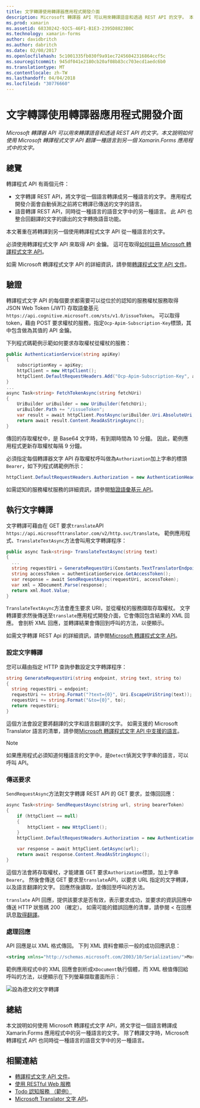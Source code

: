 ```yaml
---
title: 文字轉譯使用轉譯器應用程式開發介面
description: Microsoft 轉譯器 API 可以用來轉譯語音和透過 REST API 的文字。 本文說明如何使用 Microsoft 轉譯程式文字 API 翻譯一種語言到另一個 Xamarin.Forms 應用程式中的文字。
ms.prod: xamarin
ms.assetid: 68330242-92C5-46F1-B1E3-2395D8823B0C
ms.technology: xamarin-forms
author: davidbritch
ms.author: dabritch
ms.date: 02/08/2017
ms.openlocfilehash: 5c1001335fb030f9a91ec72456042316864ccf5c
ms.sourcegitcommit: 945df041e2180cb20af08b83cc703ecd1aedc6b0
ms.translationtype: MT
ms.contentlocale: zh-TW
ms.lasthandoff: 04/04/2018
ms.locfileid: "30776660"
---
```

# <a name="text-translation-using-the-translator-api"></a>文字轉譯使用轉譯器應用程式開發介面

_Microsoft 轉譯器 API 可以用來轉譯語音和透過 REST API 的文字。本文說明如何使用 Microsoft 轉譯程式文字 API 翻譯一種語言到另一個 Xamarin.Forms 應用程式中的文字。_

## <a name="overview"></a>總覽

轉譯程式 API 有兩個元件：

- 文字轉譯 REST API，將文字從一個語言轉譯成另一種語言的文字。 應用程式開發介面會自動偵測之前將它轉譯已傳送的文字的語言。
- 語音轉譯 REST API，同時從一種語言的語音文字中的另一種語言。 此 API 也整合回翻譯的文字的讀出的文字轉換語音功能。

本文著重在將轉譯到另一個使用轉譯程式文字 API 從一種語言的文字。

必須使用轉譯程式文字 API 來取得 API 金鑰。 這可在取得[如何註冊 Microsoft 轉譯程式文字 API](/azure/cognitive-services/translator/translator-text-how-to-signup/)。

如需 Microsoft 轉譯程式文字 API 的詳細資訊，請參閱[轉譯程式文字 API 文件](/azure/cognitive-services/translator/)。

## <a name="authentication"></a>驗證

轉譯程式文字 API 的每個要求都需要可以從位於的認知的服務權杖服務取得 JSON Web Token (JWT) 存取語彙基元`https://api.cognitive.microsoft.com/sts/v1.0/issueToken`。 可以取得 token，藉由 POST 要求權杖的服務，指定`Ocp-Apim-Subscription-Key`標頭，其中包含做為其值的 API 金鑰。

下列程式碼範例示範如何要求存取權杖從權杖的服務：

```csharp
public AuthenticationService(string apiKey)
{
    subscriptionKey = apiKey;
    httpClient = new HttpClient();
    httpClient.DefaultRequestHeaders.Add("Ocp-Apim-Subscription-Key", apiKey);
}
...
async Task<string> FetchTokenAsync(string fetchUri)
{
    UriBuilder uriBuilder = new UriBuilder(fetchUri);
    uriBuilder.Path += "/issueToken";
    var result = await httpClient.PostAsync(uriBuilder.Uri.AbsoluteUri, null);
    return await result.Content.ReadAsStringAsync();
}
```

傳回的存取權杖中，是 Base64 文字時，有到期時間為 10 分鐘。 因此，範例應用程式更新存取權杖每隔 9 分鐘。

必須指定每個轉譯器文字 API 存取權杖呼叫做為`Authorization`加上字串的標頭`Bearer`，如下列程式碼範例所示：

```csharp
httpClient.DefaultRequestHeaders.Authorization = new AuthenticationHeaderValue("Bearer", bearerToken);
```

如需認知的服務權杖服務的詳細資訊，請參閱[驗證語彙基元 API](http://docs.microsofttranslator.com/oauth-token.html)。

## <a name="performing-text-translation"></a>執行文字轉譯

文字轉譯可藉由在 GET 要求`translate`API `https://api.microsofttranslator.com/v2/http.svc/translate`。 範例應用程式、`TranslateTextAsync`方法會叫用文字轉譯程序：

```csharp
public async Task<string> TranslateTextAsync(string text)
{
  ...
  string requestUri = GenerateRequestUri(Constants.TextTranslatorEndpoint, text, "en", "de");
  string accessToken = authenticationService.GetAccessToken();
  var response = await SendRequestAsync(requestUri, accessToken);
  var xml = XDocument.Parse(response);
  return xml.Root.Value;
}
```

`TranslateTextAsync`方法會產生要求 URI，並從權杖的服務擷取存取權杖。 文字轉譯要求然後傳送至`translate`應用程式開發介面，它會傳回包含結果的 XML 回應。 會剖析 XML 回應，並轉譯結果會傳回到呼叫的方法，以便顯示。

如需文字轉譯 REST Api 的詳細資訊，請參閱[Microsoft 轉譯程式文字 API](http://docs.microsofttranslator.com/text-translate.html)。

### <a name="configuring-text-translation"></a>設定文字轉譯

您可以藉由指定 HTTP 查詢參數設定文字轉譯程序：

```csharp
string GenerateRequestUri(string endpoint, string text, string to)
{
  string requestUri = endpoint;
  requestUri += string.Format("?text={0}", Uri.EscapeUriString(text));
  requestUri += string.Format("&to={0}", to);
  return requestUri;
}
```

這個方法會設定要將翻譯的文字和語言翻譯的文字。 如需支援的 Microsoft Translator 語言的清單，請參閱[Microsoft 轉譯程式文字 API 中支援的語言](/azure/cognitive-services/translator/languages/)。

> [!NOTE]
> 如果應用程式必須知道何種語言的文字中，是`Detect`偵測文字字串的語言，可以呼叫 API。

### <a name="sending-the-request"></a>傳送要求

`SendRequestAsync`方法對文字轉譯 REST API 的 GET 要求，並傳回回應：

```csharp
async Task<string> SendRequestAsync(string url, string bearerToken)
{
    if (httpClient == null)
    {
        httpClient = new HttpClient();
    }
    httpClient.DefaultRequestHeaders.Authorization = new AuthenticationHeaderValue("Bearer", bearerToken);

    var response = await httpClient.GetAsync(url);
    return await response.Content.ReadAsStringAsync();
}
```

這個方法會將存取權杖，才能建置 GET 要求`Authorization`標頭，加上字串`Bearer`。 然後會傳送 GET 要求至`translate`API，以要求 URL 指定的文字轉譯，以及語言翻譯的文字。 回應然後讀取，並傳回至呼叫的方法。

`translate` API 回應，提供該要求是否有效，表示要求成功，並要求的資訊回應中傳送 HTTP 狀態碼 200 （確定）。 如需可能的錯誤回應的清單，請參閱 < 在回應訊息[取得翻譯](http://docs.microsofttranslator.com/text-translate.html#!/default/get_Translate)。

### <a name="processing-the-response"></a>處理回應

API 回應是以 XML 格式傳回。 下列 XML 資料會顯示一般的成功回應訊息：

```xml
<string xmlns="http://schemas.microsoft.com/2003/10/Serialization/">Morgen kaufen gehen ein</string>
```

範例應用程式中的 XML 回應會剖析成`XDocument`執行個體，而 XML 根值傳回給呼叫的方法，以便顯示在下列螢幕擷取畫面所示：

![](text-translation-images/text-translation.png "設為德文的文字轉譯")

## <a name="summary"></a>總結

本文說明如何使用 Microsoft 轉譯程式文字 API，將文字從一個語言轉譯成 Xamarin.Forms 應用程式中的另一種語言的文字。 除了轉譯文字時，Microsoft 轉譯程式 API 也同時從一種語言的語音文字中的另一種語言。

## <a name="related-links"></a>相關連結

- [轉譯程式文字 API 文件](/azure/cognitive-services/translator/)。
- [使用 RESTful Web 服務](~/xamarin-forms/data-cloud/consuming/rest.md)
- [Todo 認知服務 （範例）](https://developer.xamarin.com/samples/xamarin-forms/WebServices/TodoCognitiveServices/)
- [Microsoft Translator 文字 API](http://docs.microsofttranslator.com/text-translate.html)。
